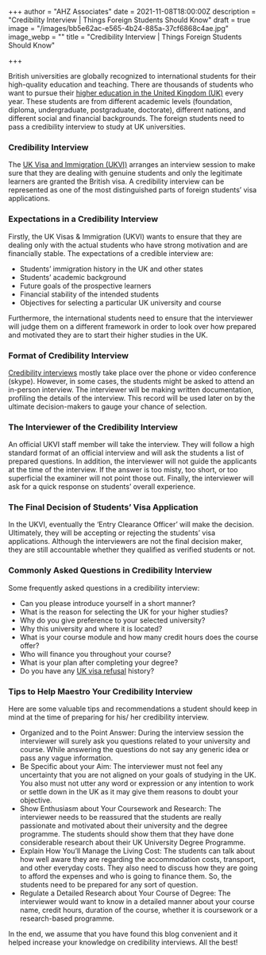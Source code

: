 +++
author = "AHZ Associates"
date = 2021-11-08T18:00:00Z
description = "Credibility Interview | Things Foreign Students Should Know"
draft = true
image = "/images/bb5e62ac-e565-4b24-885a-37cf6868c4ae.jpg"
image_webp = ""
title = "Credibility Interview | Things Foreign Students Should Know"

+++

British universities are globally recognized to international students for their high-quality education and teaching. There are thousands of students who want to pursue their [higher education in the United Kingdom (UK)](https://ahzassociates.co.uk/uk-university-courses-starts-in-january/) every year. These students are from different academic levels (foundation, diploma, undergraduate, postgraduate, doctorate), different nations, and different social and financial backgrounds. The foreign students need to pass a credibility interview to study at UK universities.

### Credibility Interview

The [UK Visa and Immigration (UKVI)](https://www.gov.uk/government/organisations/uk-visas-and-immigration) arranges an interview session to make sure that they are dealing with genuine students and only the legitimate learners are granted the British visa. A credibility interview can be represented as one of the most distinguished parts of foreign students’ visa applications.

### Expectations in a Credibility Interview

Firstly, the UK Visas & Immigration (UKVI) wants to ensure that they are dealing only with the actual students who have strong motivation and are financially stable. The expectations of a credible interview are:

* Students’ immigration history in the UK and other states
* Students’ academic background
* Future goals of the prospective learners
* Financial stability of the intended students
* Objectives for selecting a particular UK university and course

Furthermore, the international students need to ensure that the interviewer will judge them on a different framework in order to look over how prepared and motivated they are to start their higher studies in the UK.

### Format of Credibility Interview

[Credibility interviews](https://ahzassociates.co.uk/category/international-student/) mostly take place over the phone or video conference (skype). However, in some cases, the students might be asked to attend an in-person interview. The interviewer will be making written documentation, profiling the details of the interview. This record will be used later on by the ultimate decision-makers to gauge your chance of selection.

### The Interviewer of the Credibility Interview

An official UKVI staff member will take the interview. They will follow a high standard format of an official interview and will ask the students a list of prepared questions. In addition, the interviewer will not guide the applicants at the time of the interview. If the answer is too misty, too short, or too superficial the examiner will not point those out. Finally, the interviewer will ask for a quick response on students’ overall experience.

### The Final Decision of Students’ Visa Application

In the UKVI, eventually the ‘Entry Clearance Officer’ will make the decision. Ultimately, they will be accepting or rejecting the students’ visa applications. Although the interviewers are not the final decision maker, they are still accountable whether they qualified as verified students or not.

### Commonly Asked Questions in Credibility Interview

Some frequently asked questions in a credibility interview:

* Can you please introduce yourself in a short manner?
* What is the reason for selecting the UK for your higher studies?
* Why do you give preference to your selected university?
* Why this university and where it is located?
* What is your course module and how many credit hours does the course offer?
* Who will finance you throughout your course?
* What is your plan after completing your degree?
* Do you have any [UK visa refusal](https://ahzassociates.co.uk/how-to-avoid-uk-student-visa-refusal/) history?

### Tips to Help Maestro Your Credibility Interview

Here are some valuable tips and recommendations a student should keep in mind at the time of preparing for his/ her credibility interview.

* Organized and to the Point Answer: During the interview session the interviewer will surely ask you questions related to your university and course. While answering the questions do not say any generic idea or pass any vague information.
* Be Specific about your Aim: The interviewer must not feel any uncertainty that you are not aligned on your goals of studying in the UK. You also must not utter any word or expression or any intention to work or settle down in the UK as it may give them reasons to doubt your objective.
* Show Enthusiasm about Your Coursework and Research: The interviewer needs to be reassured that the students are really passionate and motivated about their university and the degree programme. The students should show them that they have done considerable research about their UK University Degree Programme.
* Explain How You’ll Manage the Living Cost: The students can talk about how well aware they are regarding the accommodation costs, transport, and other everyday costs. They also need to discuss how they are going to afford the expenses and who is going to finance them. So, the students need to be prepared for any sort of question.
* Regulate a Detailed Research about Your Course of Degree: The interviewer would want to know in a detailed manner about your course name, credit hours, duration of the course, whether it is coursework or a research-based programme.

In the end, we assume that you have found this blog convenient and it helped increase your knowledge on credibility interviews. All the best!